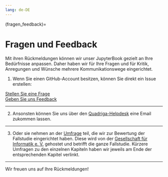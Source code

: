 ```yaml
---
lang: de-DE
---
```

(fragen_feedback)=
# Fragen und Feedback


Mit ihren Rückmeldungen können wir unser JupyterBook gezielt an Ihre Bedürfnisse anpassen.
Daher haben wir für Ihre Fragen und für Kritik, Anregungen und Wünsche mehrere Kommunikationswege eingerichtet.

1) Wenn Sie einen GitHub-Account besitzen, können Sie direkt ein Issue erstellen:

<a href="https://github.com/quadriga-dk/Tabelle-Fallstudie-1/issues/new?assignees=&labels=question&projects=&template=frage.yml" class="external-link" target="_blank">
    Stellen Sie eine Frage
</a> <br>
<a href="https://github.com/quadriga-dk/Tabelle-Fallstudie-1/issues/new?assignees=&labels=feedback&projects=&template=feedback.yml" class="external-link" target="_blank">
    Geben Sie uns Feedback
</a>  

---

2) Ansonsten können Sie uns über den [Quadriga-Helpdesk](mailto:paul.walter@fh-potsdam.de?subject=[GitHub]%20Feedback%20Tabelle-Fallstudie-1) eine Email zukommen lassen.  

---

3) Oder sie nehmen an der <a href="https://gesellschaftfuerinformatik.limesurvey.net/745598?newtest=Y&lang=de&Git=0006" class="external-link" target="_blank">Umfrage</a> teil, die wir zur Bewertung der Fallstudie eingerichtet haben. Diese wird von der <a href="https://gi.de/" class="external-link" target="_blank">Gesellschaft für Informatik e. V.</a> gehostet und betrifft die ganze Fallstudie. Kürzere Umfragen zu den einzelnen Kapiteln haben wir jeweils am Ende der entsprechenden Kapitel verlinkt.
  
---

Wir freuen uns auf Ihre Rückmeldungen!





